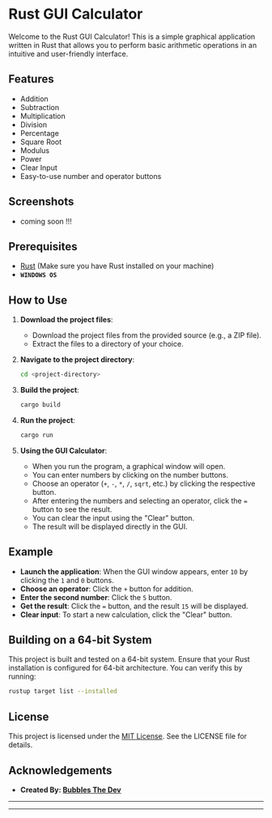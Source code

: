 # Rust GUI Calculator

Welcome to the Rust GUI Calculator! This is a simple graphical application written in Rust that allows you to perform basic arithmetic operations in an intuitive and user-friendly interface.

## Features

- Addition
- Subtraction
- Multiplication
- Division
- Percentage
- Square Root
- Modulus
- Power
- Clear Input
- Easy-to-use number and operator buttons

## Screenshots

- coming soon !!!

## Prerequisites

- [Rust](https://www.rust-lang.org/tools/install) (Make sure you have Rust installed on your machine)
- **`WINDOWS OS`**

## How to Use

1. **Download the project files**:
    - Download the project files from the provided source (e.g., a ZIP file).
    - Extract the files to a directory of your choice.

2. **Navigate to the project directory**:
    ```sh
    cd <project-directory>
    ```

3. **Build the project**:
    ```sh
    cargo build
    ```

4. **Run the project**:
    ```sh
    cargo run
    ```

5. **Using the GUI Calculator**:
    - When you run the program, a graphical window will open.
    - You can enter numbers by clicking on the number buttons.
    - Choose an operator (`+`, `-`, `*`, `/`, `sqrt`, etc.) by clicking the respective button.
    - After entering the numbers and selecting an operator, click the `=` button to see the result.
    - You can clear the input using the "Clear" button.
    - The result will be displayed directly in the GUI.

## Example

- **Launch the application**: When the GUI window appears, enter `10` by clicking the `1` and `0` buttons.
- **Choose an operator**: Click the `+` button for addition.
- **Enter the second number**: Click the `5` button.
- **Get the result**: Click the `=` button, and the result `15` will be displayed.
- **Clear input**: To start a new calculation, click the "Clear" button.

## Building on a 64-bit System

This project is built and tested on a 64-bit system. Ensure that your Rust installation is configured for 64-bit architecture. You can verify this by running:

```sh
rustup target list --installed
```

## License
This project is licensed under the [MIT License](https://github.com/KernFerm/gui-rust-calculator/blob/main/LICENSE). See the LICENSE file for details.

## Acknowledgements

- **Created By: [Bubbles The Dev](https://github.com/kernferm)**

-----------
-----------
